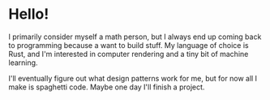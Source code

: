 # Hello!

I primarily consider myself a math person, but I always end up coming back to programming because a want to build stuff. My language of choice is Rust, and I'm interested in computer rendering and a tiny bit of machine learning.

I'll eventually figure out what design patterns work for me, but for now all I make is spaghetti code. Maybe one day I'll finish a project.
